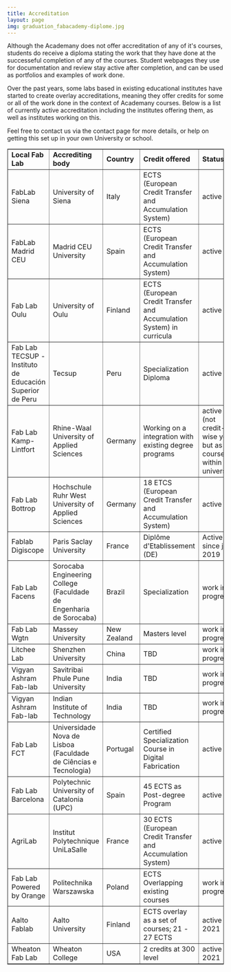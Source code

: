 ```yaml
---
title: Accreditation
layout: page
img: graduation_fabacademy-diplome.jpg
---
```


Although the Academany does not offer accreditation of any of it's courses, students do receive a diploma stating the work that they have done at the successeful completion of any of the courses. Student webpages they use for documentation and review stay active after completion, and can be used as portfolios and examples of work done.

Over the past years, some labs based in existing educational institutes have started to create overlay accreditations, meaning they offer credits for some or all of the work done in the context of Academany courses. Below is a list of currently active accreditation including the institutes offering them, as well as institutes working on this.

Feel free to contact us via the contact page for more details, or help on getting this set up in your own University or school.



<table dir="ltr" border="1" cellspacing="0" cellpadding="0">
<colgroup>
<col width="171">
<col width="188">
<col width="100">
<col width="255">
<col width="187"></colgroup>
<tbody>
<tr>
<td data-sheets-value="{&quot;1&quot;:2,&quot;2&quot;:&quot;Local Fab Lab&quot;}"><strong>Local Fab Lab</strong></td>
<td data-sheets-value="{&quot;1&quot;:2,&quot;2&quot;:&quot;Accrediting body&quot;}"><strong>Accrediting body</strong></td>
<td data-sheets-value="{&quot;1&quot;:2,&quot;2&quot;:&quot;Country&quot;}"><strong>Country</strong></td>
<td data-sheets-value="{&quot;1&quot;:2,&quot;2&quot;:&quot;Credit offered&quot;}"><strong>Credit offered</strong></td>
<td data-sheets-value="{&quot;1&quot;:2,&quot;2&quot;:&quot;Status&quot;}"><strong>Status</strong></td>
</tr>
<tr>
<td data-sheets-value="{&quot;1&quot;:2,&quot;2&quot;:&quot;FabLab Siena&quot;}">FabLab Siena</td>
<td data-sheets-value="{&quot;1&quot;:2,&quot;2&quot;:&quot;University of Siena&quot;}">University of Siena</td>
<td data-sheets-value="{&quot;1&quot;:2,&quot;2&quot;:&quot;Italy&quot;}">Italy</td>
<td data-sheets-value="{&quot;1&quot;:2,&quot;2&quot;:&quot;ECTS (European Credit Transfer and Accumulation System)&quot;}">ECTS (European Credit Transfer and Accumulation System)</td>
<td data-sheets-value="{&quot;1&quot;:2,&quot;2&quot;:&quot;active&quot;}">active</td>
</tr>
<tr>
<td data-sheets-value="{&quot;1&quot;:2,&quot;2&quot;:&quot;FabLab Madrid CEU&quot;}">FabLab Madrid CEU</td>
<td data-sheets-value="{&quot;1&quot;:2,&quot;2&quot;:&quot;Madrid CEU University&quot;}">Madrid CEU University</td>
<td data-sheets-value="{&quot;1&quot;:2,&quot;2&quot;:&quot;Spain&quot;}">Spain</td>
<td data-sheets-value="{&quot;1&quot;:2,&quot;2&quot;:&quot;ECTS (European Credit Transfer and Accumulation System)&quot;}">ECTS (European Credit Transfer and Accumulation System)</td>
<td data-sheets-value="{&quot;1&quot;:2,&quot;2&quot;:&quot;active&quot;}">active</td>
</tr>
<tr>
<td data-sheets-value="{&quot;1&quot;:2,&quot;2&quot;:&quot;Fab Lab Oulu&quot;}">Fab Lab Oulu</td>
<td data-sheets-value="{&quot;1&quot;:2,&quot;2&quot;:&quot;University of Oulu&quot;}">University of Oulu</td>
<td data-sheets-value="{&quot;1&quot;:2,&quot;2&quot;:&quot;Finland&quot;}">Finland</td>
<td data-sheets-value="{&quot;1&quot;:2,&quot;2&quot;:&quot;ECTS (European Credit Transfer and Accumulation System) in curricula&quot;}">ECTS (European Credit Transfer and Accumulation System) in curricula</td>
<td data-sheets-value="{&quot;1&quot;:2,&quot;2&quot;:&quot;active&quot;}">active</td>
</tr>
<tr>
<td data-sheets-value="{&quot;1&quot;:2,&quot;2&quot;:&quot;Fab Lab TECSUP - Instituto de Educación Superior de Peru&quot;}">Fab Lab TECSUP - Instituto de Educación Superior de Peru</td>
<td data-sheets-value="{&quot;1&quot;:2,&quot;2&quot;:&quot;Tecsup&quot;}">Tecsup</td>
<td data-sheets-value="{&quot;1&quot;:2,&quot;2&quot;:&quot;Peru&quot;}">Peru</td>
<td data-sheets-value="{&quot;1&quot;:2,&quot;2&quot;:&quot;Specialization Diploma&quot;}">Specialization Diploma</td>
<td data-sheets-value="{&quot;1&quot;:2,&quot;2&quot;:&quot;active&quot;}">active</td>
</tr>
<tr>
<td data-sheets-value="{&quot;1&quot;:2,&quot;2&quot;:&quot;Fab Lab Kamp-Lintfort&quot;}">Fab Lab Kamp-Lintfort</td>
<td data-sheets-value="{&quot;1&quot;:2,&quot;2&quot;:&quot;Rhine-Waal University of Applied Sciences&quot;}">Rhine-Waal University of Applied Sciences</td>
<td data-sheets-value="{&quot;1&quot;:2,&quot;2&quot;:&quot;Germany&quot;}">Germany</td>
<td data-sheets-value="{&quot;1&quot;:2,&quot;2&quot;:&quot;Working on a integration with existing degree programs&quot;}">Working on a integration with existing degree programs</td>
<td data-sheets-value="{&quot;1&quot;:2,&quot;2&quot;:&quot;active (not credit-wise yet but as a course within our university)&quot;}">active (not credit-wise yet but as a course within our university)</td>
</tr>
<tr>
<td data-sheets-value="{&quot;1&quot;:2,&quot;2&quot;:&quot;Fab Lab Bottrop&quot;}">Fab Lab Bottrop</td>
<td data-sheets-value="{&quot;1&quot;:2,&quot;2&quot;:&quot;Hochschule Ruhr West University of Applied Sciences&quot;}">Hochschule Ruhr West University of Applied Sciences</td>
<td data-sheets-value="{&quot;1&quot;:2,&quot;2&quot;:&quot;Germany&quot;}">Germany</td>
<td data-sheets-value="{&quot;1&quot;:2,&quot;2&quot;:&quot;18 ETCS (European Credit Transfer and Accumulation System)&quot;}">18 ETCS (European Credit Transfer and Accumulation System)</td>
<td data-sheets-value="{&quot;1&quot;:2,&quot;2&quot;:&quot;active&quot;}">active</td>
</tr>
<tr>
<td data-sheets-value="{&quot;1&quot;:2,&quot;2&quot;:&quot;Fablab Digiscope&quot;}">Fablab Digiscope</td>
<td data-sheets-value="{&quot;1&quot;:2,&quot;2&quot;:&quot;Paris Saclay University&quot;}">Paris Saclay University</td>
<td data-sheets-value="{&quot;1&quot;:2,&quot;2&quot;:&quot;France&quot;}">France</td>
<td data-sheets-value="{&quot;1&quot;:2,&quot;2&quot;:&quot;Diplôme d'Etablissement (DE)&quot;}">Diplôme d'Etablissement (DE)</td>
<td data-sheets-value="{&quot;1&quot;:2,&quot;2&quot;:&quot;work in progress&quot;}">Active since jan 2019</td>
</tr>
<tr>
<td data-sheets-value="{&quot;1&quot;:2,&quot;2&quot;:&quot;Fab Lab Facens&quot;}">Fab Lab Facens</td>
<td data-sheets-value="{&quot;1&quot;:2,&quot;2&quot;:&quot;Sorocaba Engineering College (Faculdade de Engenharia de Sorocaba)&quot;}">Sorocaba Engineering College (Faculdade de Engenharia de Sorocaba)</td>
<td data-sheets-value="{&quot;1&quot;:2,&quot;2&quot;:&quot;Brazil&quot;}">Brazil</td>
<td data-sheets-value="{&quot;1&quot;:2,&quot;2&quot;:&quot;Specialization&quot;}">Specialization</td>
<td data-sheets-value="{&quot;1&quot;:2,&quot;2&quot;:&quot;work in progress&quot;}">work in progress</td>
</tr>
<tr>
<td data-sheets-value="{&quot;1&quot;:2,&quot;2&quot;:&quot;Fab Lab Wgtn&quot;}">Fab Lab Wgtn</td>
<td data-sheets-value="{&quot;1&quot;:2,&quot;2&quot;:&quot;Massey University&quot;}">Massey University</td>
<td data-sheets-value="{&quot;1&quot;:2,&quot;2&quot;:&quot;New Zealand&quot;}">New Zealand</td>
<td data-sheets-value="{&quot;1&quot;:2,&quot;2&quot;:&quot;Masters level&quot;}">Masters level</td>
<td data-sheets-value="{&quot;1&quot;:2,&quot;2&quot;:&quot;work in progress&quot;}">work in progress</td>
</tr>
<tr>
<td data-sheets-value="{&quot;1&quot;:2,&quot;2&quot;:&quot;Litchee Lab&quot;}">Litchee Lab</td>
<td data-sheets-value="{&quot;1&quot;:2,&quot;2&quot;:&quot;Shenzhen University&quot;}">Shenzhen University</td>
<td data-sheets-value="{&quot;1&quot;:2,&quot;2&quot;:&quot;China&quot;}">China</td>
<td data-sheets-value="{&quot;1&quot;:2,&quot;2&quot;:&quot;TBD&quot;}">TBD</td>
<td data-sheets-value="{&quot;1&quot;:2,&quot;2&quot;:&quot;work in progress&quot;}">work in progress</td>
</tr>
<tr>
<td data-sheets-value="{&quot;1&quot;:2,&quot;2&quot;:&quot;Vigyan Ashram Fab-lab&quot;}">Vigyan Ashram Fab-lab</td>
<td data-sheets-value="{&quot;1&quot;:2,&quot;2&quot;:&quot;Savitribai Phule Pune University&quot;}">Savitribai Phule Pune University</td>
<td data-sheets-value="{&quot;1&quot;:2,&quot;2&quot;:&quot;India&quot;}">India</td>
<td data-sheets-value="{&quot;1&quot;:2,&quot;2&quot;:&quot;TBD&quot;}">TBD</td>
<td data-sheets-value="{&quot;1&quot;:2,&quot;2&quot;:&quot;work in progress&quot;}">work in progress</td>
</tr>
<tr>
<td data-sheets-value="{&quot;1&quot;:2,&quot;2&quot;:&quot;Vigyan Ashram Fab-lab&quot;}">Vigyan Ashram Fab-lab</td>
<td data-sheets-value="{&quot;1&quot;:2,&quot;2&quot;:&quot;Indian Institute of Technology&quot;}">Indian Institute of Technology</td>
<td data-sheets-value="{&quot;1&quot;:2,&quot;2&quot;:&quot;India&quot;}">India</td>
<td data-sheets-value="{&quot;1&quot;:2,&quot;2&quot;:&quot;TBD&quot;}">TBD</td>
<td data-sheets-value="{&quot;1&quot;:2,&quot;2&quot;:&quot;work in progress&quot;}">work in progress</td>
</tr>
<tr>
<td data-sheets-value="{&quot;1&quot;:2,&quot;2&quot;:&quot;Fab Lab FCT&quot;}">Fab Lab FCT</td>
<td data-sheets-value="{&quot;1&quot;:2,&quot;2&quot;:&quot;Universidade Nova de Lisboa (Faculdade de Ciências e Tecnologia)&quot;}">Universidade Nova de Lisboa (Faculdade de Ciências e Tecnologia)</td>
<td data-sheets-value="{&quot;1&quot;:2,&quot;2&quot;:&quot;Portugal&quot;}">Portugal</td>
<td data-sheets-value="{&quot;1&quot;:2,&quot;2&quot;:&quot;Certified Specialization Course in Digital Fabrication&quot;}">Certified Specialization Course in Digital Fabrication</td>
<td data-sheets-value="{&quot;1&quot;:2,&quot;2&quot;:&quot;active&quot;}">active</td>
</tr>
<tr>
<td data-sheets-value="{&quot;1&quot;:2,&quot;2&quot;:&quot;Fab Lab Barcelona&quot;}">Fab Lab Barcelona</td>
<td data-sheets-value="{&quot;1&quot;:2,&quot;2&quot;:&quot;Polytechnic University of Catalonia (UPC);}">Polytechnic University of Catalonia (UPC)</td>
<td data-sheets-value="{&quot;1&quot;:2,&quot;2&quot;:&quot;Spain&quot;}">Spain </td>
<td data-sheets-value="{&quot;1&quot;:2,&quot;2&quot;:&quot;ECTS Certified inside a Master Program&quot;}"> 45 ECTS as Post-degree Program</td>
<td data-sheets-value="{&quot;1&quot;:2,&quot;2&quot;:&quot;actives&quot;}">active</td>
</tr>
<tr>
<td data-sheets-value="{&quot;1&quot;:2,&quot;2&quot;:&quot;AgriLab&quot;}">AgriLab</td>
<td data-sheets-value="{&quot;1&quot;:2,&quot;2&quot;:&quot;Unilassalle Polytechnic Institute;}">Institut Polytechnique UniLaSalle</td>
<td data-sheets-value="{&quot;1&quot;:2,&quot;2&quot;:&quot;France&quot;}">France</td>
<td data-sheets-value="{&quot;1&quot;:2,&quot;2&quot;:&quot;ECTS (European Credit Transfer and Accumulation System)&quot;}"> 30 ECTS (European Credit Transfer and Accumulation System)</td>
<td data-sheets-value="{&quot;1&quot;:2,&quot;2&quot;:&quot;work in progress&quot;}">active</td>
</tr>
<tr>
<td data-sheets-value="{&quot;1&quot;:2,&quot;2&quot;:&quot;Fab Lab Powered by Orange&quot;}">Fab Lab Powered by Orange</td>
<td data-sheets-value="{&quot;1&quot;:2,&quot;2&quot;:&quot;Politechnika Warszawska;}">Politechnika Warszawska</td>
<td data-sheets-value="{&quot;1&quot;:2,&quot;2&quot;:&quot;Poland&quot;}">Poland</td>
<td data-sheets-value="{&quot;1&quot;:2,&quot;2&quot;:&quot;ECTS Overlapping existing courses&quot;}"> ECTS Overlapping existing courses</td>
<td data-sheets-value="{&quot;1&quot;:2,&quot;2&quot;:&quot;work in progress&quot;}">work in progress</td>
</tr>
<tr>
<td data-sheets-value="{&quot;1&quot;:2,&quot;2&quot;:&quot;Aalto Fablab&quot;}">Aalto Fablab</td>
<td data-sheets-value="{&quot;1&quot;:2,&quot;2&quot;:&quot;Aalto University;}">Aalto University</td>
<td data-sheets-value="{&quot;1&quot;:2,&quot;2&quot;:&quot;Finland&quot;}">Finland</td>
<td data-sheets-value="{&quot;1&quot;:2,&quot;2&quot;:&quot;ECTS overlay as a set of courses; 21 - 27 ECTS&quot;}"> ECTS overlay as a set of courses; 21 - 27 ECTS</td>
<td data-sheets-value="{&quot;1&quot;:2,&quot;2&quot;:&quot;active in 2021&quot;}">active in 2021</td>
</tr>
<tr>
<td data-sheets-value="{&quot;1&quot;:2,&quot;2&quot;:&quot;Wheaton Fab Lab&quot;}">Wheaton Fab Lab</td>
<td data-sheets-value="{&quot;1&quot;:2,&quot;2&quot;:&quot;Wheaton College;}">Wheaton College</td>
<td data-sheets-value="{&quot;1&quot;:2,&quot;2&quot;:&quot;USA&quot;}">USA</td>
<td data-sheets-value="{&quot;1&quot;:2,&quot;2&quot;:&quot;2 credits at 300 level&quot;}">2 credits at 300 level</td><td data-sheets-value="{&quot;1&quot;:2,&quot;2&quot;:&quot;active in 2021&quot;}">active in 2021</td>
</tr>
</tbody>
</table>
